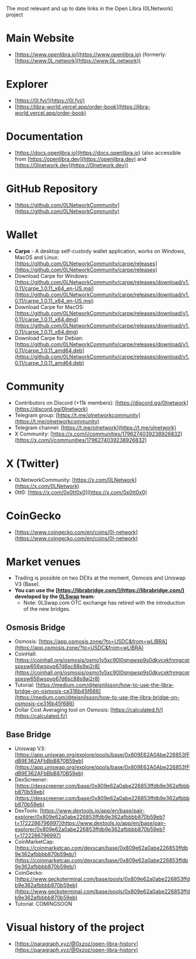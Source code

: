 The most relevant and up to date links in the Open Libra (0LNetwork) project

# Main Website

- [https://www.openlibra.io](https://www.openlibra.io) (formerly: [https://www.0L.network](https://www.0L.network))

# Explorer

- [https://0l.fyi/](https://0l.fyi/)
- [https://libra-world.vercel.app/order-book](https://libra-world.vercel.app/order-book)

# Documentation

- [https://docs.openlibra.io](https://docs.openlibra.io) (also accessible from [https://openlibra.dev](https://openlibra.dev) and [https://0lnetwork.dev](https://0lnetwork.dev))

# GitHub Repository

- [https://github.com/0LNetworkCommunity](https://github.com/0LNetworkCommunity)

# Wallet

- **Carpe** - A desktop self-custody wallet application, works on Windows, MacOS and Linux: [https://github.com/0LNetworkCommunity/carpe/releases](https://github.com/0LNetworkCommunity/carpe/releases)
- Download Carpe for Windows: [https://github.com/0LNetworkCommunity/carpe/releases/download/v1.0.11/carpe_1.0.11_x64_en-US.msi](https://github.com/0LNetworkCommunity/carpe/releases/download/v1.0.11/carpe_1.0.11_x64_en-US.msi)
- Download Carpe for MacOS: [https://github.com/0LNetworkCommunity/carpe/releases/download/v1.0.11/carpe_1.0.11_x64.dmg](https://github.com/0LNetworkCommunity/carpe/releases/download/v1.0.11/carpe_1.0.11_x64.dmg)
- Download Carpe for Debian: [https://github.com/0LNetworkCommunity/carpe/releases/download/v1.0.11/carpe_1.0.11_amd64.deb](https://github.com/0LNetworkCommunity/carpe/releases/download/v1.0.11/carpe_1.0.11_amd64.deb)

# Community

- Contributors on Discord (+11k members): [https://discord.gg/0lnetwork](https://discord.gg/0lnetwork)
- Telegram group: [https://t.me/olnetworkcommunity](https://t.me/olnetworkcommunity)
- Telegram channel: [https://t.me/olnetwork](https://t.me/olnetwork)
- X Community: [https://x.com/i/communities/1796274039238926832](https://x.com/i/communities/1796274039238926832)

# X (Twitter)

- 0LNetworkCommunity: [https://x.com/0LNetwork](https://x.com/0LNetwork)
- 0tt0: [https://x.com/0x0tt0x0](https://x.com/0x0tt0x0)

# CoinGecko

- [https://www.coingecko.com/en/coins/0l-network](https://www.coingecko.com/en/coins/0l-network)

# Market venues

- Trading is possible on two DEXs at the moment, Osmosis and Uniswap V3 (Base).
- **You can use the [https://librabridge.com/](https://librabridge.com/) developed by the [0LSwap](https://0lswap.com/) team:**
  - Note: 0LSwap.com OTC exchange has retired with the introduction of the new bridges.

## Osmosis Bridge

- Osmosis: [https://app.osmosis.zone/?to=USDC&from=wLIBRA](https://app.osmosis.zone/?to=USDC&from=wLIBRA)
- CoinHall: [https://coinhall.org/osmosis/osmo1v5xc90l0qngwsp9s0dkvcxkfnmgcqrspxsw656wspvp67d6sc88s9aj2r8](https://coinhall.org/osmosis/osmo1v5xc90l0qngwsp9s0dkvcxkfnmgcqrspxsw656wspvp67d6sc88s9aj2r8)
- Tutorial: [https://medium.com/@teisnilsson/how-to-use-the-libra-bridge-on-osmosis-ce316b45f686](https://medium.com/@teisnilsson/how-to-use-the-libra-bridge-on-osmosis-ce316b45f686)
- Dollar Cost Averaging tool on Osmosis: [https://calculated.fi/](https://calculated.fi/)

## Base Bridge

- Uniswap V3: [https://app.uniswap.org/explore/pools/base/0x809E62A0Abe226853fFdB9E362AFbBbB870B59eb](https://app.uniswap.org/explore/pools/base/0x809E62A0Abe226853fFdB9E362AFbBbB870B59eb)
- DexScreener: [https://dexscreener.com/base/0x809e62a0abe226853ffdb9e362afbbbb870b59eb](https://dexscreener.com/base/0x809e62a0abe226853ffdb9e362afbbbb870b59eb)
- DexTools: [https://www.dextools.io/app/en/base/pair-explorer/0x809e62a0abe226853ffdb9e362afbbbb870b59eb?t=1722286796997](https://www.dextools.io/app/en/base/pair-explorer/0x809e62a0abe226853ffdb9e362afbbbb870b59eb?t=1722286796997)
- CoinMarketCap: [https://coinmarketcap.com/dexscan/base/0x809e62a0abe226853ffdb9e362afbbbb870b59eb/](https://coinmarketcap.com/dexscan/base/0x809e62a0abe226853ffdb9e362afbbbb870b59eb/)
- CoinGecko: [https://www.geckoterminal.com/base/pools/0x809e62a0abe226853ffdb9e362afbbbb870b59eb](https://www.geckoterminal.com/base/pools/0x809e62a0abe226853ffdb9e362afbbbb870b59eb)
- Tutorial: COMINGSOON

# Visual history of the project

- [https://paragraph.xyz/@0xzoz/open-libra-history](https://paragraph.xyz/@0xzoz/open-libra-history)
